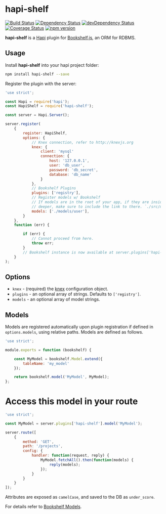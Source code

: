 # hapi-shelf

[![Build Status](https://travis-ci.org/peteut/hapi-shelf.svg)](
https://travis-ci.org/peteut/hapi-shelf)
[![Dependency Status](https://david-dm.org/peteut/hapi-shelf.svg)](
https://david-dm.org/peteut/hapi-shelf)
[![devDependency Status](https://david-dm.org/peteut/hapi-shelf/dev-status.svg)](
https://david-dm.org/peteut/hapi-shelf#info=devDependencies)
[![Coverage Status](https://img.shields.io/coveralls/peteut/hapi-shelf.svg)](
https://coveralls.io/r/peteut/hapi-shelf?branch=master)
[![npm version](https://badge.fury.io/js/hapi-shelf.svg)](
http://badge.fury.io/js/hapi-shelf)

**hapi-shelf** is a [Hapi](http://hapijs.com) plugin for [Bookshelf.js](
http://bookshelfjs.org), an ORM for RDBMS.

## Usage

Install **hapi-shelf** into your hapi project folder:

```bash
npm install hapi-shelf --save
```

Register the plugin with the server:

```javascript
'use strict';

const Hapi = require('hapi');
const HapiShelf = require('hapi-shelf');

const server = Hapi.Server();

server.register(
    {
        register: HapiShelf,
        options: {
            // Knex connection, refer to http://knexjs.org
            knex: {
                client: 'mysql'
                connection: {
                    host: '127.0.0.1',
                    user: 'db_user',
                    password: 'db_secret',
                    database: 'db_name'
                }
            },
            // Bookshelf Plugins
            plugins: ['registry'],
            // Register models w/ Bookshelf
            // If models are in the root of your app, if they are inside a directory
            // deeper, make sure to include the link to there. `./src/models/user`, for example
            models: ['./models/user'],
        }
    },
    function (err) {

        if (err) {
            // Cannot proceed from here.
            throw err;
        }
        // Bookshelf instance is now available at server.plugins['hapi-shelf']
    }
);
```

## Options

* `knex` - (required) the [knex](http://knexjs.org) configuration object.
* `plugins` - an optional array of strings. Defaults to `['registry']`.
* `models` - an optional array of model strings.

## Models

Models are registered automatically upon plugin registration if defined
in `options.models`, using relative paths.
Models are defined as follows.

```javascript
'use strict';

module.exports = function (bookshelf) {

    const MyModel = bookshelf.Model.extend({
        tableName: 'my_model'
    });

    return bookshelf.model('MyModel', MyModel);
};
```

# Access this model in your route

```javascript
'use strict';

const MyModel = server.plugins['hapi-shelf'].model('MyModel');

server.route([
    {
        method: 'GET',
        path: '/projects',
        config: {
            handler: function(request, reply) {
                MyModel.fetchAll().then(function(models) {
                    reply(models);
                });
            }
        }
    }
]);
```

Attributes are exposed as `camelCase`, and saved to the DB as `under_score`.

For details refer to [Bookshelf Models](http://bookshelfjs.org/#Model).
